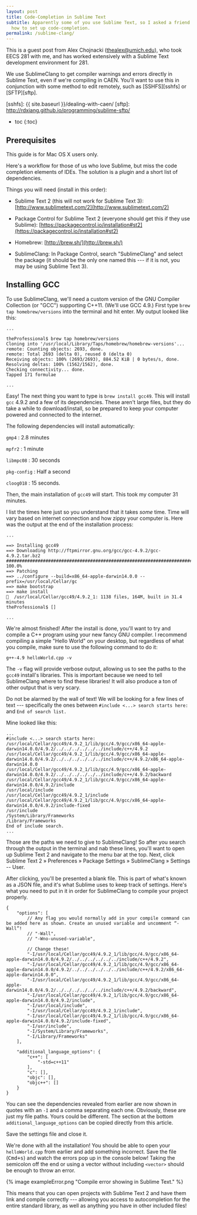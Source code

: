 ```yaml
---
layout: post
title: Code-Completion in Sublime Text
subtitle: Apparently some of you use Sublime Text, so I asked a friend
  how to set up code-completion.
permalink: /sublime-clang/
---
```


This is a guest post from Alex Chojnacki ([thealex@umich.edu][alex]), who took
EECS 281 with me, and has worked extensively with a Sublime Text development
environment for 281.

  [alex]: mailto:thealex@umich.edu

We use SublimeClang to get compiler warnings and errors directly in Sublime
Text, even if we're compiling in CAEN. You'll want to use this in conjunction
with some method to edit remotely, such as [SSHFS][sshfs] or [SFTP][sftp].

  [sshfs]: {{ site.baseurl }}/dealing-with-caen/
  [sftp]: http://rdxiang.github.io/programming/sublime-sftp/

* toc
{:toc}

## Prerequisites

This guide is for Mac OS X users only.

Here's a workflow for those of us who love Sublime, but miss the code completion
elements of IDEs. The solution is a plugin and a short list of dependencies.

Things you will need (install in this order):

  * Sublime Text 2 (this will not work for Sublime Text 3):
    [http://www.sublimetext.com/2](http://www.sublimetext.com/2)

  * Package Control for Sublime Text 2 (everyone should get this if they use
    Sublime):
[https://packagecontrol.io/installation#st2](https://packagecontrol.io/installation#st2)

  * Homebrew: [http://brew.sh/](http://brew.sh/)

  * SublimeClang: In Package Control, search "SublimeClang" and select the
    package (it should be the only one named this --- if it is not, you may be
using Sublime Text 3).

## Installing GCC

To use SublimeClang, we'll need a custom version of the GNU Compiler Collection
(or "GCC") supporting C++11. (We'll use GCC 4.9.) First type `brew tap
homebrew/versions` into the terminal and hit enter. My output looked like this:

    ...

    theProfessional$ brew tap homebrew/versions
    Cloning into '/usr/local/Library/Taps/homebrew/homebrew-versions'...
    remote: Counting objects: 2693, done.
    remote: Total 2693 (delta 0), reused 0 (delta 0)
    Receiving objects: 100% (2693/2693), 884.52 KiB | 0 bytes/s, done.
    Resolving deltas: 100% (1562/1562), done.
    Checking connectivity... done.
    Tapped 171 formulae

    ...

Easy! The next thing you want to type is `brew install gcc49`. This will install
`gcc` 4.9.2 and a few of its dependencies. These aren't large files, but they do
take a while to download/install, so be prepared to keep your computer powered
and connected to the internet.

The following dependencies will install automatically:

`gmp4`
: 2.8 minutes

`mpfr2`
: 1 minute

`libmpc08`
: 30 seconds

`pkg-config`
: Half a second

`cloog018`
: 15 seconds.

Then, the main installation of `gcc49` will start.  This took my computer 31
minutes.

I list the times here just so you understand that it takes *some* time. Time
will vary based on internet connection and how zippy your computer is. Here was
the output at the end of the installation process:

    ...

    ==> Installing gcc49
    ==> Downloading http://ftpmirror.gnu.org/gcc/gcc-4.9.2/gcc-4.9.2.tar.bz2
    ######################################################################## 100.0%
    ==> Patching
    ==> ../configure --build=x86_64-apple-darwin14.0.0 --prefix=/usr/local/Cellar/gc
    ==> make bootstrap
    ==> make install
    🍺  /usr/local/Cellar/gcc49/4.9.2_1: 1138 files, 164M, built in 31.4 minutes
    theProfessional$ []

    ...

We're almost finished! After the install is done, you'll want to try and compile
a C++ program using your new fancy GNU compiler. I recommend compiling a simple
"Hello World" on your desktop, but regardless of what you compile, make sure to
use the following command to do it:

    g++-4.9 helloWorld.cpp -v

The `-v` flag will provide verbose output, allowing us to see the paths to the
`gcc49` install's libraries. This is important because we need to tell
SublimeClang where to find these libraries! It will also produce a ton of other
output that is very scary.

Do not be alarmed by the wall of text! We will be looking for a few lines of
text --- specifically the ones between `#include <...> search starts here:` and
`End of search list.`

Mine looked like this:

    ...
    #include <...> search starts here:
    /usr/local/Cellar/gcc49/4.9.2_1/lib/gcc/4.9/gcc/x86_64-apple-darwin14.0.0/4.9.2/../../../../../../include/c++/4.9.2
    /usr/local/Cellar/gcc49/4.9.2_1/lib/gcc/4.9/gcc/x86_64-apple-darwin14.0.0/4.9.2/../../../../../../include/c++/4.9.2/x86_64-apple-darwin14.0.0
    /usr/local/Cellar/gcc49/4.9.2_1/lib/gcc/4.9/gcc/x86_64-apple-darwin14.0.0/4.9.2/../../../../../../include/c++/4.9.2/backward
    /usr/local/Cellar/gcc49/4.9.2_1/lib/gcc/4.9/gcc/x86_64-apple-darwin14.0.0/4.9.2/include
    /usr/local/include
    /usr/local/Cellar/gcc49/4.9.2_1/include
    /usr/local/Cellar/gcc49/4.9.2_1/lib/gcc/4.9/gcc/x86_64-apple-darwin14.0.0/4.9.2/include-fixed
    /usr/include
    /System/Library/Frameworks
    /Library/Frameworks
    End of include search.
    ...

Those are the paths we need to give to SublimeClang! So after you search through
the output in the terminal and nab these lines, you'll want to open up Sublime
Text 2 and navigate to the menu bar at the top. Next, click Sublime Text 2 »
Preferences » Package Settings » SublimeClang » Settings -- User.

After clicking, you'll be presented a blank file. This is part of what's known
as a JSON file, and it's what Sublime uses to keep track of settings. Here's
what you need to put in it in order for SublimeClang to compile your project
properly.

    {
        "options": [
            // Any flag you would normally add in your compile command can be added here as shown. Create an unused variable and uncomment “-Wall”!
            // "-Wall",
            // "-Wno-unused-variable",

            // Change these!
            "-I/usr/local/Cellar/gcc49/4.9.2_1/lib/gcc/4.9/gcc/x86_64-apple-darwin14.0.0/4.9.2/../../../../../../include/c++/4.9.2",
            "-I/usr/local/Cellar/gcc49/4.9.2_1/lib/gcc/4.9/gcc/x86_64-apple-darwin14.0.0/4.9.2/../../../../../../include/c++/4.9.2/x86_64-apple-darwin14.0.0",
            "-I/usr/local/Cellar/gcc49/4.9.2_1/lib/gcc/4.9/gcc/x86_64-apple-darwin14.0.0/4.9.2/../../../../../../include/c++/4.9.2/backward",
            "-I/usr/local/Cellar/gcc49/4.9.2_1/lib/gcc/4.9/gcc/x86_64-apple-darwin14.0.0/4.9.2/include",
            "-I/usr/local/include",
            "-I/usr/local/Cellar/gcc49/4.9.2_1/include",
            "-I/usr/local/Cellar/gcc49/4.9.2_1/lib/gcc/4.9/gcc/x86_64-apple-darwin14.0.0/4.9.2/include-fixed",
            "-I/usr/include",
            "-I/System/Library/Frameworks",
            "-I/Library/Frameworks"
        ],

        "additional_language_options": {
            "c++": [
                "-std=c++11"
            ],
            "c": [],
            "objc": [],
            "objc++": []
        }
    }

You can see the dependencies revealed from earlier are now shown in quotes with
an `-I` and a comma separating each one. Obviously, these are just my file
paths. Yours could be different. The section at the bottom
`additional_language_options` can be copied directly from this article.

Save the settings file and close it.

We're done with all the installation! You should be able to open your
`helloWorld.cpp` from earlier and add something incorrect. Save the file
(<kbd>Cmd+s</kbd>) and watch the errors pop up in the console below! Taking the
semicolon off the end or using a vector without including `<vector>` should be
enough to throw an error.

{% image exampleError.png "Compile error showing in Sublime Text." %}

This means that you can open projects with Sublime Text 2 and have them link and
compile correctly --- allowing you access to autocompletion for the entire
standard library, as well as anything you have in other included files!
